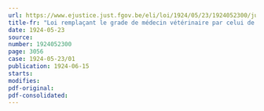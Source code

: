 ```yaml
---
url: https://www.ejustice.just.fgov.be/eli/loi/1924/05/23/1924052300/justel
title-fr: "Loi remplaçant le grade de médecin vétérinaire par celui de docteur en médecine vétérinaire"
date: 1924-05-23
source:
number: 1924052300
page: 3056
case: 1924-05-23/01
publication: 1924-06-15
starts:
modifies:
pdf-original:
pdf-consolidated:
---
```


